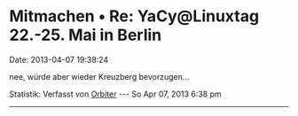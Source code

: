Mitmachen • Re: YaCy\@Linuxtag 22.-25. Mai in Berlin
====================================================

Date: 2013-04-07 19:38:24

nee, würde aber wieder Kreuzberg bevorzugen\...

Statistik: Verfasst von
[Orbiter](http://forum.yacy-websuche.de/memberlist.php?mode=viewprofile&u=2)
--- So Apr 07, 2013 6:38 pm

------------------------------------------------------------------------
